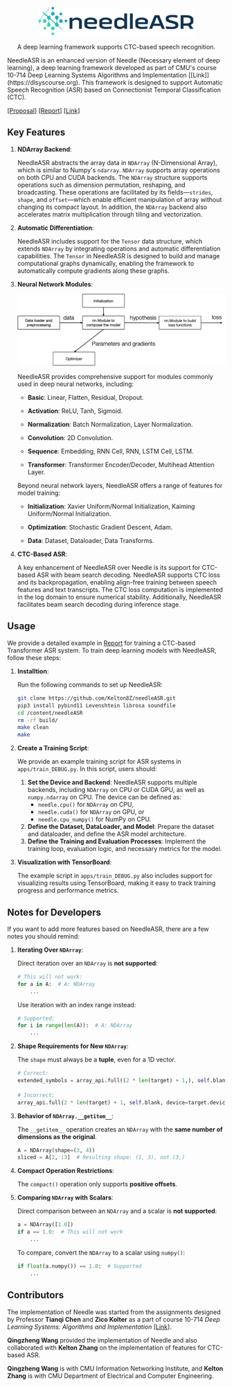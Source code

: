 <div align="center">
    <img src="assets/needle.png" width="360" />
    <p>
        A deep learning framework supports CTC-based speech recognition.
    </p>
</div>
NeedleASR is an enhanced version of Needle (Necessary element of deep learning), a deep learning framework developed as part of CMU's course 10-714 Deep Learning Systems Algorithms and Implementation [[Link]](https://dlsyscourse.org). This framework is designed to support Automatic Speech Recognition (ASR) based on Connectionist Temporal Classification (CTC). 

[[Proposal]](./10714_Proposal.pdf) [[Report]](https://colab.research.google.com/drive/1lCXbd-8ypRbmNh6KKXV472l3L1J0hrAP?usp=sharing) [[Link]](https://dlsyscourse.org)

## Key Features

1. **NDArray Backend**:

   NeedleASR abstracts the array data in `NDArray` (N-Dimensional Array), which is similar to Numpy's `ndarray`. `NDArray` supports array operations on both CPU and CUDA backends. The `NDArray` structure supports operations such as dimension permutation, reshaping, and broadcasting. These operations are facilitated by its fields—`strides`, `shape`, and `offset`—which enable efficient manipulation of array without changing its compact layout. In addition, the `NDArray` backend also accelerates matrix multiplication through tiling and vectorization. 

2. **Automatic Differentiation**:

   NeedleASR includes support for the `Tensor` data structure, which extends `NDArray` by integrating operations and automatic differentiation capabilities. The `Tensor` in NeedleASR is designed to build and manage computational graphs dynamically, enabling the framework to automatically compute gradients along these graphs.

3. **Neural Network Modules**:

   <img src="assets/modules.png" alt="eend_der" style="zoom:50%;" />

   NeedleASR provides comprehensive support for modules commonly used in deep neural networks, including:

   - **Basic**: Linear, Flatten, Residual, Dropout.

   - **Activation**: ReLU, Tanh, Sigmoid.

   - **Normalization**: Batch Normalization, Layer Normalization. 

   - **Convolution**: 2D Convolution.

   - **Sequence**: Embedding, RNN Cell, RNN, LSTM Cell, LSTM.

   - **Transformer**: Transformer Encoder/Decoder, Multihead Attention Layer. 

   Beyond neural network layers, NeedleASR offers a range of features for model training:

   - **Initialization**: Xavier Uniform/Normal Initialization, Kaiming Uniform/Normal Initialization. 

   - **Optimization**: Stochastic Gradient Descent, Adam. 

   - **Data**: Dataset, Dataloader, Data Transforms.  

4. **CTC-Based ASR**:

   A key enhancement of NeedleASR over Needle is its support for CTC-based ASR with beam search decoding. NeedleASR supports CTC loss and its backpropagation, enabling align-free training between speech features and text transcripts. The CTC loss computation is implemented in the log domain to ensure numerical stability. Additionally, NeedleASR facilitates beam search decoding during inference stage. 

## Usage

We provide a detailed example in [Report](https://colab.research.google.com/drive/1lCXbd-8ypRbmNh6KKXV472l3L1J0hrAP?usp=sharing) for training a CTC-based Transformer ASR system. To train deep learning models with NeedleASR, follow these steps: 

1. **Installtion**: 

   Run the following commands to set up NeedleASR:

   ```bash
   git clone https://github.com/Kelton8Z/needleASR.git
   pip3 install pybind11 Levenshtein librosa soundfile
   cd /content/needleASR
   rm -rf build/
   make clean
   make
   ```

2. **Create a Training Script**:

   We provide an example training script for ASR systems in `apps/train_DEBUG.py`. In this script, users should:

   1. **Set the Device and Backend**:
      NeedleASR supports multiple backends, including `NDArray` on CPU or CUDA GPU, as well as `numpy.ndarray` on CPU. The device can be defined as:
      - `needle.cpu()` for `NDArray` on CPU,
      - `needle.cuda()` for `NDArray` on GPU, or
      - `needle.cpu_numpy()` for NumPy on CPU.
   2. **Define the Dataset, DataLoader, and Model**:
      Prepare the dataset and dataloader, and define the ASR model architecture.
   3. **Define the Training and Evaluation Processes**:
      Implement the training loop, evaluation logic, and necessary metrics for the model.

3. **Visualization with TensorBoard**: 

   The example script in `apps/train_DEBUG.py` also includes support for visualizing results using TensorBoard, making it easy to track training progress and performance metrics.

## Notes for Developers

If you want to add more features based on NeedleASR, there are a few notes you should remind: 

1. **Iterating Over `NDArray`**:
   
    Direct iteration over an `NDArray` is **not supported**: 
    
    ```python
    # This will not work:
    for a in A:  # A: NDArray
        ...
    ```
    Use iteration with an index range instead:
    ```python
    # Supported:
    for i in range(len(A)):  # A: NDArray
        ...
    ```
    
2. **Shape Requirements for New `NDArray`**:

    The `shape` must always be a **tuple**, even for a 1D vector.

    ```python
    # Correct:
    extended_symbols = array_api.full((2 * len(target) + 1,), self.blank, device=target.device)  # Note the comma
    
    # Incorrect:
    array_api.full(2 * len(target) + 1, self.blank, device=target.device)  # Missing tuple
    ```

3. **Behavior of `NDArray.__getitem__`**:

    The `__getitem__` operation creates an `NDArray` with the **same number of dimensions as the original**.

    ```python
    A = NDArray(shape=(3, 4))
    sliced = A[1, :3]  # Resulting shape: (1, 3), not (3,)
    ```

4. **Compact Operation Restrictions**:

    The `compact()` operation only supports **positive offsets**.

5. **Comparing `NDArray` with Scalars**:

    Direct comparison between an `NDArray` and a scalar is **not supported**:

    ```python
    a = NDArray([1.0])
    if a == 1.0:  # This will not work
        ...
    ```

    To compare, convert the `NDArray` to a scalar using `numpy()`:

    ```python
    if float(a.numpy()) == 1.0:  # Supported
        ...
    ```

## Contributors

The implementation of Needle was started from the assignments designed by Professor **Tianqi Chen** and **Zico Kolter** as a part of course 10-714 *Deep Learning Systems: Algorithms and Implementation* [[Link]](https://dlsyscourse.org). 

**Qingzheng Wang** provided the implementation of Needle and also collaborated with **Kelton Zhang** on the implementation of features for CTC-based ASR.

**Qingzheng Wang** is with CMU Information Networking Institute, and **Kelton Zhang** is with CMU Department of Electrical and Computer Engineering. 
